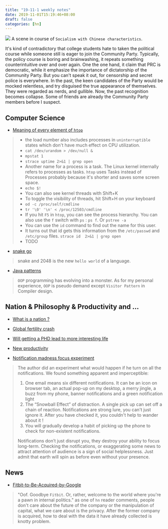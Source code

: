 ```yaml
---
title: "19-11-1 weekly notes"
date: 2019-11-01T15:19:46+08:00
draft: false
categories: [hn]
---
```


![](/19-11-1-a.jpg)
A scene in course of `Socialism with Chinese characteristics`.

It's kind of contradictory that college students hate to taken the political course while someone still is eager to join the Community Party.
Typically, the policy course is boring and brainwashing, it repeats something counterintuitive over and over again. One the one hand, it claim that PRC is
democratic, while it emphasize the importance of dictatorship of the Community Party. But you can't speak it out, for censorship and secret police is everywhere.
In the past, the keen candidates of the Party would be mocked relentless, and try disguised the true appearance of themselves. They were regarded as nerds, and gullible.
Now, the past recognition becomes collapse. Some of friends are already the Community Party members before I suspect.

## Computer Science
- [Meaning of every element of `htop`](https://peteris.rocks/blog/htop/)

> - the load number also includes processes in `uninterruptible` states which don't have much effect on CPU utilization.
> - `cat /dev/urandom > /dev/null &`
> - `mpstat 1`
> - `strace uptime 2>&1 | grep open`
> - Another name for a process is a task. The Linux kernel internally refers to processes as tasks. `htop` uses Tasks instead of Processes probably because it's shorter and saves some screen space.
> - `echo $!`
> - You can also see kernel threads with Shift+K
> - To toggle the visibility of threads, hit Shift+H on your keyboard
> - `od -c /proc/self/cmdline`
> - `tr '\0' '\n' < /proc/12503/cmdline`
> - If you hit `F5` in `htop`, you can see the process hierarchy. You can also use the `f` switch with `ps` : `ps f`. Or `pstree -a`
> - You can use the `id` command to find out the name for this user.
> - It turns out that id gets this information from the `/etc/passwd` and `/etc/group` files. `strace id  2>&1 | grep open`
> - TODO

- [snake go](https://github.com/tristangoossens/snake-go)

> snake and 2048 is the new `hello world` of a language.

- [Java patterns](https://java-design-patterns.com/patterns/)

> `OOP` programming has evolving into a monster. As for my personal experience, `OOP` is pseudo demand except `Visitor Pattern` in Compiler design.

## Nation & Philosophy & Productivity and ...
- [What is a nation ?](https://notesonliberty.com/2015/03/30/what-is-a-nation/)

- [Global fertility crash](https://www.bloomberg.com/graphics/2019-global-fertility-crash/)

- [Will getting a PHD lead to more interesting life](https://news.ycombinator.com/item?id=21113500)

- [New productivity](https://www.ben-evans.com/benedictevans/2019/9/27/new-productivity)


- [Notification madness focus experiment](https://blog.rescuetime.com/notification-madness-focus-experiment/)

> The author did an experiment what would happen if he turn on all the notifications. We found something apparent and imperceptible:
> 
> 1. One email means six different notifications. It can be an icon on browser tab, an actual pop-up on my desktop, a merry jingle, a buzz from my phone, banner notifications and a green notification light
> 2. The “Snowball Effect” of distraction. A single pick up can set off a chain of reaction. Notifications are strong lure, you can't just ignore it. After you have checked it, you couldn't help to wander about it !
> 3. You will gradually develop a habit of picking up the phone to check for non-existent notifications.
> 
> Notifications don’t just disrupt you, they destroy your ability to focus long-term. Checking the notifications, or exaggerating some news to attract attention of audience is a sign of social helplessness.
> Just admit that earth will spin as before even without your presence.

## News
- [Fitbit-to-Be-Acquired-by-Google](https://investor.fitbit.com/press/press-releases/press-release-details/2019/Fitbit-to-Be-Acquired-by-Google/default.aspx)

> "Oof. Goodbye `Fitbit`. Or, rather, welcome to the world where you're a pawn in internal politics." as one of `hn` reader comments, people don't care about the future of the company or the manipulation of capital, what we care about is the privacy.
> After the former company is acquired, how to deal with the data it have already collected is knotty problem.
